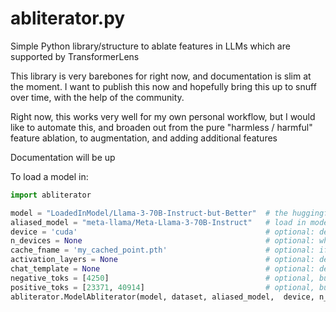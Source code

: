 # abliterator.py
Simple Python library/structure to ablate features in LLMs which are supported by TransformerLens

This library is very barebones for right now, and documentation is slim at the moment. I want to publish this now and hopefully bring this up to snuff over time, with the help of the community.

Right now, this works very well for my own personal workflow, but I would like to automate this, and broaden out from the pure "harmless / harmful" feature ablation, to augmentation, and adding additional features

Documentation will be up 

To load a model in:
```python
import abliterator

model = "LoadedInModel/Llama-3-70B-Instruct-but-Better"  # the huggingface or path to the model you're interested in loading in
aliased_model = "meta-llama/Meta-Llama-3-70B-Instruct"   # load in model using the config from its base model -- makes transformer lens happy
device = 'cuda'                                          # optional: defaults to cuda
n_devices = None                                         # optional: when set to None, defaults to `device.cuda.device_count`
cache_fname = 'my_cached_point.pth'                      # optional: if you need to save where you left off, you can use `save_activations(filename)` which will write out a file. This is how you load that back in.
activation_layers = None                                 # optional: defaults to ['resid_pre', 'resid_mid', 'resid_post'] which are the residual streams. Setting to None will cache ALL activation layer types
chat_template = None                                     # optional: defaults to Llama-3 instruction template. You can use a format string e.g. ("<system>{instruction}<end><assistant>") or a custom class with format function -- it just needs an '.format(instruction="")` function. See abliterator.ChatTemplate for a very basic structure.
negative_toks = [4250]                                   # optional, but highly recommended: ' cannot' in Llama's tokenizer. Tokens you don't want to be seeing. Defaults to my preset for Llama-3 models
positive_toks = [23371, 40914]                           # optional, but highly recommended: ' Sure' and 'Sure' in Llama's tokenizer. Tokens you want to be seeing, basically. Defaults to my preset for Llama-3 models
abliterator.ModelAbliterator(model, dataset, aliased_model,  device, n_devices=None, cache_fname=None, activation_layers=['resid_pre', 'resid_mid', 'resid_post'],chat_template=None, positive_toks={}, negative_toks={}
```
